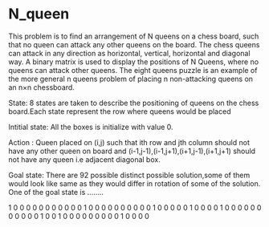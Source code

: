 # N_queen
This problem is to find an arrangement of N queens on a chess board, such that no queen can attack any other queens on the board.
The chess queens can attack in any direction as horizontal, vertical, horizontal and diagonal way.
A binary matrix is used to display the positions of N Queens, where no queens can attack other queens.
The eight queens puzzle is an example of the more general n queens problem of placing n non-attacking queens on an n×n chessboard.


State: 8 states are taken to describe the positioning of queens on the chess board.Each state represent the row where queens would be placed

Intitial state: All the boxes is initialize with value 0.

Action : Queen placed on (i,j) such that ith row and jth column should not have any other queen on board and (i-1,j-1),(i-1,j+1),(i+1,j-1),(i+1,j+1) should not have any queen i.e adjacent diagonal box.

Goal state: There are 92 possible distinct possible solution,some of them would look like same as they would differ in rotation of some of the solution. One of the goal state is ........
 
 
 1 0 0 0 0 0 0 0
 0 0 0 0 1 0 0 0
 0 0 0 0 0 0 0 1
 0 0 0 0 0 1 0 0
 0 0 1 0 0 0 0 0
 0 0 0 0 0 0 1 0
 0 1 0 0 0 0 0 0
 0 0 0 1 0 0 0 0

